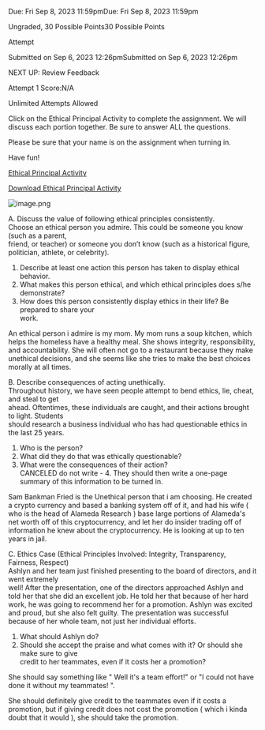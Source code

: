 Due: Fri Sep 8, 2023 11:59pmDue: Fri Sep 8, 2023 11:59pm

Ungraded, 30 Possible Points30 Possible Points

Attempt

Submitted on Sep 6, 2023 12:26pmSubmitted on Sep 6, 2023 12:26pm

NEXT UP: Review Feedback

Attempt 1 Score:N/A

Unlimited Attempts Allowed

Click on the Ethical Principal Activity to complete the assignment. We will discuss each portion together. Be sure to answer ALL the questions.

Please be sure that your name is on the assignment when turning in. 

Have fun!

[Ethical Principal Activity](https://cms.instructure.com/courses/634709/files/137713038?wrap=1 "1.01 Day 1 Student Activities.docx")[](https://cms.instructure.com/courses/634709/files/137713038/download?download_frd=1)

[Download Ethical Principal Activity](https://cms.instructure.com/courses/634709/files/137713038/download?download_frd=1)

![image.png](https://cms.instructure.com/courses/634709/files/139143774/preview)

A. Discuss the value of following ethical principles consistently.  
Choose an ethical person you admire. This could be someone you know (such as a parent,  
friend, or teacher) or someone you don’t know (such as a historical figure, politician, athlete, or celebrity).  
1. Describe at least one action this person has taken to display ethical behavior.  
2. What makes this person ethical, and which ethical principles does s/he demonstrate?  
3. How does this person consistently display ethics in their life? Be prepared to share your  
work.

An ethical person i admire is my mom. My mom runs a soup kitchen, which helps the homeless have a healthy meal. She shows integrity, responsibility, and accountability. She will often not go to a restaurant because they make unethical decisions, and she seems like she tries to make the best choices morally at all times.

B. Describe consequences of acting unethically.  
Throughout history, we have seen people attempt to bend ethics, lie, cheat, and steal to get  
ahead. Oftentimes, these individuals are caught, and their actions brought to light. Students  
should research a business individual who has had questionable ethics in the last 25 years.  
1. Who is the person?  
2. What did they do that was ethically questionable?  
3. What were the consequences of their action?  
CANCELED do not write - 4. They should then write a one-page summary of this information to be turned in.

Sam Bankman Fried is the Unethical person that i am choosing. He created a crypto currency and based a banking system off of it, and had his wife ( who is the head of Alameda Research ) base large portions of Alameda's net worth off of this cryptocurrency, and let her do insider trading off of information he knew about the cryptocurrency. He is looking at up to ten years in jail.

  
C. Ethics Case (Ethical Principles Involved: Integrity, Transparency, Fairness, Respect)  
Ashlyn and her team just finished presenting to the board of directors, and it went extremely  
well! After the presentation, one of the directors approached Ashlyn and told her that she did an excellent job. He told her that because of her hard work, he was going to recommend her for a promotion. Ashlyn was excited and proud, but she also felt guilty. The presentation was successful because of her whole team, not just her individual efforts.  
1. What should Ashlyn do?  
2. Should she accept the praise and what comes with it? Or should she make sure to give  
credit to her teammates, even if it costs her a promotion?

She should say something like " Well it's a team effort!" or "I could not have done it without my teammates! ". 

She should definitely give credit to the teammates even if it costs a promotion, but if giving credit does not cost the promotion ( which i kinda doubt that it would ), she should take the promotion.